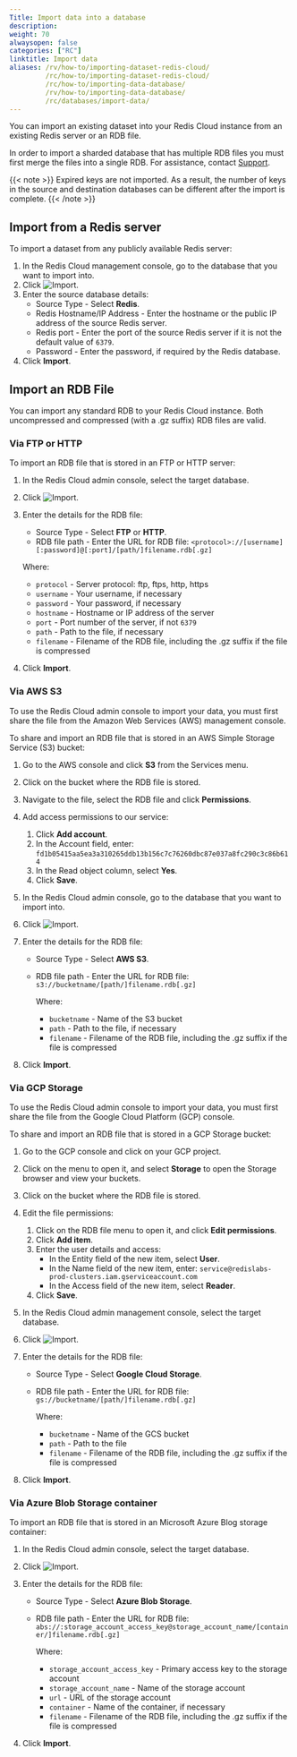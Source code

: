 ```yaml
---
Title: Import data into a database
description:
weight: 70
alwaysopen: false
categories: ["RC"]
linktitle: Import data
aliases: /rv/how-to/importing-dataset-redis-cloud/
         /rc/how-to/importing-dataset-redis-cloud/
         /rc/how-to/importing-data-database/
         /rv/how-to/importing-data-database/
         /rc/databases/import-data/
---
```

You can import an existing dataset into your Redis Cloud instance from an existing Redis server or an RDB file.

In order to import a sharded database that has multiple RDB files you must first merge the files into a single RDB.
For assistance, contact [Support](https://support.redislabs.com).

{{< note >}}
Expired keys are not imported.
As a result, the number of keys in the source and destination databases can be different after the import is complete.
{{< /note >}}

## Import from a Redis server

To import a dataset from any publicly available Redis server:

1. In the Redis Cloud management console, go to the database that you want to import into.
1. Click ![Import](/images/rc/icon_import.png#no-click "Import").
1. Enter the source database details:
    - Source Type - Select **Redis**.
    - Redis Hostname/IP Address - Enter the hostname or the public IP address of the source Redis server.
    - Redis port - Enter the port of the source Redis server if it is not the default value of `6379`.
    - Password - Enter the password, if required by the Redis database.
1. Click **Import**.

## Import an RDB File

You can import any standard RDB to your Redis Cloud instance.
Both uncompressed and compressed (with a .gz suffix) RDB files are valid.

### Via FTP or HTTP

To import an RDB file that is stored in an FTP or HTTP server:

1. In the Redis Cloud admin console, select the target database.
1. Click ![Import](/images/rc/icon_import.png#no-click "Import").
1. Enter the details for the RDB file:
    - Source Type - Select **FTP** or **HTTP**.
    - RDB file path - Enter the URL for RDB file: `<protocol>://[username][:password]@[:port]/[path/]filename.rdb[.gz]`

    Where:

    - `protocol` - Server protocol: ftp, ftps, http, https
    - `username` - Your username, if necessary
    - `password` - Your password, if necessary
    - `hostname` - Hostname or IP address of the server
    - `port` - Port number of the server, if not `6379`
    - `path` - Path to the file, if necessary
    - `filename` - Filename of the RDB file, including the .gz suffix if the file is compressed

1. Click **Import**.

### Via AWS S3

To use the Redis Cloud admin console to import your data, you must first share the file from the Amazon Web Services (AWS) management console.

To share and import an RDB file that is stored in an AWS Simple Storage Service (S3) bucket:

1. Go to the AWS console and click **S3** from the Services menu.
1. Click on the bucket where the RDB file is stored.
1. Navigate to the file, select the RDB file and click **Permissions**.
1. Add access permissions to our service:
    1. Click **Add account**.
    1. In the Account field, enter: `fd1b05415aa5ea3a310265ddb13b156c7c76260dbc87e037a8fc290c3c86b614`
    1. In the Read object column, select **Yes**.
    1. Click **Save**.
1. In the Redis Cloud admin console, go to the database that you want to import into.
1. Click ![Import](/images/rc/icon_import.png#no-click "Import").
1. Enter the details for the RDB file:
    - Source Type - Select **AWS S3**.
    - RDB file path - Enter the URL for RDB file: `s3://bucketname/[path/]filename.rdb[.gz]`

        Where:

        - `bucketname` - Name of the S3 bucket
        - `path` - Path to the file, if necessary
        - `filename` - Filename of the RDB file, including the .gz suffix if the file is compressed

1. Click **Import**.

### Via GCP Storage

To use the Redis Cloud admin console to import your data, you must first share the file from the Google Cloud Platform (GCP) console.

To share and import an RDB file that is stored in a GCP Storage bucket:

1. Go to the GCP console and click on your GCP project.
1. Click on the menu to open it, and select **Storage** to open the Storage browser and view your buckets.
1. Click on the bucket where the RDB file is stored.
1. Edit the file permissions:
    1. Click on the RDB file menu to open it, and click **Edit permissions**.
    1. Click **Add item**.
    1. Enter the user details and access:
       - In the Entity field of the new item, select **User**.
       - In the Name field of the new item, enter: `service@redislabs-prod-clusters.iam.gserviceaccount.com`
       - In the Access field of the new item, select **Reader**.
    1. Click **Save**.
1. In the Redis Cloud admin management console, select the target database.
1. Click ![Import](/images/rc/icon_import.png#no-click "Import").
1. Enter the details for the RDB file:
    - Source Type - Select **Google Cloud Storage**.
    - RDB file path - Enter the URL for RDB file: `gs://bucketname/[path/]filename.rdb[.gz]`

        Where:
        - `bucketname` - Name of the GCS bucket
        - `path` - Path to the file
        - `filename` - Filename of the RDB file, including the .gz suffix if the file is compressed

1. Click **Import**.

### Via Azure Blob Storage container

To import an RDB file that is stored in an Microsoft Azure Blog storage container:

1. In the Redis Cloud admin console, select the target database.
1. Click ![Import](/images/rc/icon_import.png#no-click "Import").
1. Enter the details for the RDB file:
    - Source Type - Select **Azure Blob Storage**.
    - RDB file path - Enter the URL for RDB file: `abs://:storage_account_access_key@storage_account_name/[container/]filename.rdb[.gz]`

        Where:
        - `storage_account_access_key` - Primary access key to the storage account
        - `storage_account_name` - Name of the storage account
        - `url` - URL of the storage account
        - `container` - Name of the container, if necessary
        - `filename` - Filename of the RDB file, including the .gz suffix if the file is compressed

1. Click **Import**.

